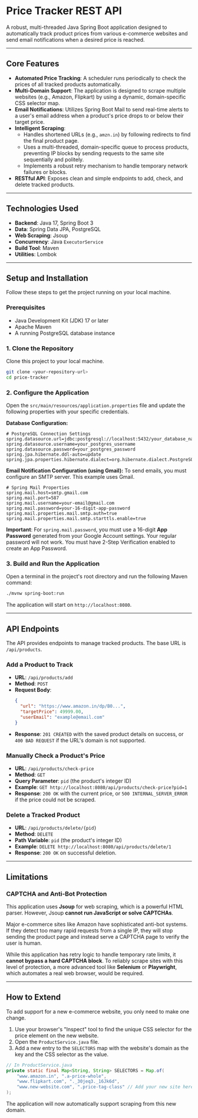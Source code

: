 # Price Tracker REST API

A robust, multi-threaded Java Spring Boot application designed to automatically track product prices from various e-commerce websites and send email notifications when a desired price is reached.

-----

## Core Features

* **Automated Price Tracking**: A scheduler runs periodically to check the prices of all tracked products automatically.
* **Multi-Domain Support**: The application is designed to scrape multiple websites (e.g., Amazon, Flipkart) by using a dynamic, domain-specific CSS selector map.
* **Email Notifications**: Utilizes Spring Boot Mail to send real-time alerts to a user's email address when a product's price drops to or below their target price.
* **Intelligent Scraping**:
  * Handles shortened URLs (e.g., `amzn.in`) by following redirects to find the final product page.
  * Uses a multi-threaded, domain-specific queue to process products, preventing IP blocks by sending requests to the same site sequentially and politely.
  * Implements a robust retry mechanism to handle temporary network failures or blocks.
* **RESTful API**: Exposes clean and simple endpoints to add, check, and delete tracked products.

-----

## Technologies Used

* **Backend**: Java 17, Spring Boot 3
* **Data**: Spring Data JPA, PostgreSQL
* **Web Scraping**: Jsoup
* **Concurrency**: Java `ExecutorService`
* **Build Tool**: Maven
* **Utilities**: Lombok

-----

## Setup and Installation

Follow these steps to get the project running on your local machine.

### Prerequisites

* Java Development Kit (JDK) 17 or later
* Apache Maven
* A running PostgreSQL database instance

### 1\. Clone the Repository

Clone this project to your local machine.

```bash
git clone <your-repository-url>
cd price-tracker
```

### 2\. Configure the Application

Open the `src/main/resources/application.properties` file and update the following properties with your specific credentials.

**Database Configuration:**

```properties
# PostgreSQL Connection Settings
spring.datasource.url=jdbc:postgresql://localhost:5432/your_database_name
spring.datasource.username=your_postgres_username
spring.datasource.password=your_postgres_password
spring.jpa.hibernate.ddl-auto=update
spring.jpa.properties.hibernate.dialect=org.hibernate.dialect.PostgreSQLDialect
```

**Email Notification Configuration (using Gmail):**
To send emails, you must configure an SMTP server. This example uses Gmail.

```properties
# Spring Mail Properties
spring.mail.host=smtp.gmail.com
spring.mail.port=587
spring.mail.username=your-email@gmail.com
spring.mail.password=your-16-digit-app-password
spring.mail.properties.mail.smtp.auth=true
spring.mail.properties.mail.smtp.starttls.enable=true
```

**Important**: For `spring.mail.password`, you must use a 16-digit **App Password** generated from your Google Account settings. Your regular password will not work. You must have 2-Step Verification enabled to create an App Password.

### 3\. Build and Run the Application

Open a terminal in the project's root directory and run the following Maven command:

```bash
./mvnw spring-boot:run
```

The application will start on `http://localhost:8080`.

-----

## API Endpoints

The API provides endpoints to manage tracked products. The base URL is `/api/products`.

### Add a Product to Track

* **URL**: `/api/products/add`
* **Method**: `POST`
* **Request Body**:
  ```json
  {
    "url": "https://www.amazon.in/dp/B0...",
    "targetPrice": 49999.00,
    "userEmail": "example@email.com"
  }
  ```
* **Response**: `201 CREATED` with the saved product details on success, or `400 BAD REQUEST` if the URL's domain is not supported.

### Manually Check a Product's Price

* **URL**: `/api/products/check-price`
* **Method**: `GET`
* **Query Parameter**: `pid` (the product's integer ID)
* **Example**: `GET http://localhost:8080/api/products/check-price?pid=1`
* **Response**: `200 OK` with the current price, or `500 INTERNAL_SERVER_ERROR` if the price could not be scraped.

### Delete a Tracked Product

* **URL**: `/api/products/delete/{pid}`
* **Method**: `DELETE`
* **Path Variable**: `pid` (the product's integer ID)
* **Example**: `DELETE http://localhost:8080/api/products/delete/1`
* **Response**: `200 OK` on successful deletion.

-----

## Limitations

### CAPTCHA and Anti-Bot Protection

This application uses **Jsoup** for web scraping, which is a powerful HTML parser. However, Jsoup **cannot run JavaScript or solve CAPTCHAs**.

Major e-commerce sites like Amazon have sophisticated anti-bot systems. If they detect too many rapid requests from a single IP, they will stop sending the product page and instead serve a CAPTCHA page to verify the user is human.

While this application has retry logic to handle temporary rate limits, it **cannot bypass a hard CAPTCHA block**. To reliably scrape sites with this level of protection, a more advanced tool like **Selenium** or **Playwright**, which automates a real web browser, would be required.

-----

## How to Extend

To add support for a new e-commerce website, you only need to make one change.

1.  Use your browser's "Inspect" tool to find the unique CSS selector for the price element on the new website.
2.  Open the `ProductService.java` file.
3.  Add a new entry to the `SELECTORS` map with the website's domain as the key and the CSS selector as the value.

<!-- end list -->

```java
// In ProductService.java
private static final Map<String, String> SELECTORS = Map.of(
    "www.amazon.in", ".a-price-whole",
    "www.flipkart.com", "._30jeq3._16Jk6d",
    "www.new-website.com", ".price-tag-class" // Add your new site here
);
```

The application will now automatically support scraping from this new domain.